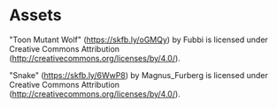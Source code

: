 # Assets

"Toon Mutant Wolf" (https://skfb.ly/oGMQy) by Fubbi is licensed under Creative Commons Attribution (http://creativecommons.org/licenses/by/4.0/).

"Snake" (https://skfb.ly/6WwP8) by Magnus_Furberg is licensed under Creative Commons Attribution (http://creativecommons.org/licenses/by/4.0/).
